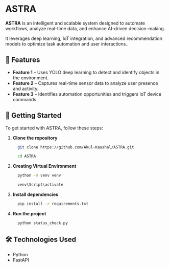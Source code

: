 # ASTRA

**ASTRA** is an intelligent and scalable system designed to automate workflows, analyze real-time data, and enhance AI-driven decision-making. 

It leverages deep learning, IoT integration, and advanced recommendation models to optimize task automation and user interactions..

## 🚀 Features
- **Feature 1** –  Uses YOLO deep learning to detect and identify objects in the environment.
- **Feature 2** – Captures real-time sensor data to analyze user presence and activity.
- **Feature 3** – Identifies automation opportunities and triggers IoT device commands.

## 📌 Getting Started
To get started with ASTRA, follow these steps:

1. **Clone the repository**
   ```sh
     git clone https://github.com/Akul-Kaushal/ASTRA.git
   ```
   ```sh
     cd ASTRA
   ```
2. **Creating Virtual Environment**
   ```sh
     python -m venv venv
   ```
   ```sh
     venv\Script\activate
    ```
3. **Install dependencies**
   ```sh
     pip install -r requirements.txt
   ```
4. **Run the project**
   ```sh
     python status_check.py
   ```

## 🛠️ Technologies Used
- Python
- FastAPI
